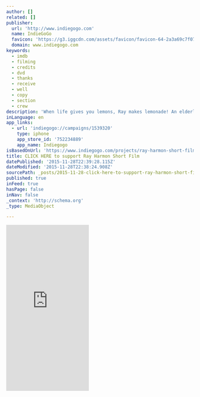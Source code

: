 ```yaml
---
author: []
related: []
publisher:
  url: 'http://www.indiegogo.com'
  name: IndieGoGo
  favicon: 'https://g3.iggcdn.com/assets/favicon/favicon-64-2a3a69c7f07667f3fc2c19dd3e6c7daf.png'
  domain: www.indiegogo.com
keywords:
  - imdb
  - filming
  - credits
  - dvd
  - thanks
  - receive
  - well
  - copy
  - section
  - crew
description: 'When life gives you lemons, Ray makes lemonade! An elderly man celebrates life by helping others. | Crowdfunding is a democratic way to support the fundraising needs of your community. Make a contribution today!'
inLanguage: en
app_links:
  - url: 'indiegogo://campaigns/1539320'
    type: iphone
    app_store_id: '752234889'
    app_name: Indiegogo
isBasedOnUrl: 'https://www.indiegogo.com/projects/ray-harmon-short-film/x/8712028#/'
title: CLICK HERE to support Ray Harmon Short Film
datePublished: '2015-11-28T22:39:28.115Z'
dateModified: '2015-11-28T22:38:24.908Z'
sourcePath: _posts/2015-11-28-click-here-to-support-ray-harmon-short-film.md
published: true
inFeed: true
hasPage: false
inNav: false
_context: 'http://schema.org'
_type: MediaObject

---
```

<iframe src="https://cdn.embedly.com/widgets/media.html?src=http%3A%2F%2Fwww.indiegogo.com%2Fproject%2Fray-harmon-short-film%2Fembedded&amp;url=https%3A%2F%2Fwww.indiegogo.com%2Fprojects%2Fray-harmon-short-film&amp;image=https%3A%2F%2Fc1.iggcdn.com%2Findiegogo-media-prod-cld%2Fimage%2Fupload%2Fc_fill%2Cf_auto%2Ch_630%2Cw_1200%2Fv1448077811%2Fx7k2ffnsqwciwijl8gbf.jpg&amp;key=b7d04c9b404c499eba89ee7072e1c4f7&amp;type=text%2Fhtml&amp;schema=indiegogo" width="222" height="445" scrolling="no" frameborder="0" allowfullscreen="allowfullscreen" style=""></iframe>